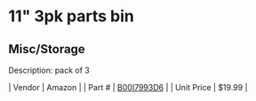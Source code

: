 # 11" 3pk parts bin
## Misc/Storage
Description: 	pack of 3 

| Vendor | Amazon | 
| Part # | [B00I7993D6](https://www.amazon.com/gp/product/B00I7993D6/ref=oh_aui_detailpage_o04_s00?ie=UTF8&psc=1) | 
| Unit Price | $19.99 | 
